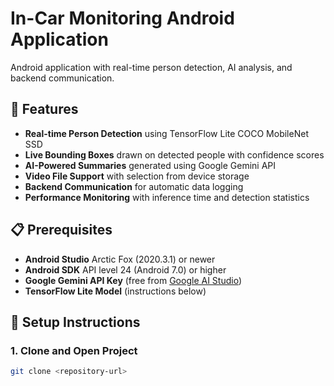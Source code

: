 # In-Car Monitoring Android Application

Android application with real-time person detection, AI analysis, and backend communication.

## 🎯 Features

- **Real-time Person Detection** using TensorFlow Lite COCO MobileNet SSD
- **Live Bounding Boxes** drawn on detected people with confidence scores
- **AI-Powered Summaries** generated using Google Gemini API
- **Video File Support** with selection from device storage
- **Backend Communication** for automatic data logging
- **Performance Monitoring** with inference time and detection statistics

## 📋 Prerequisites

- **Android Studio** Arctic Fox (2020.3.1) or newer
- **Android SDK** API level 24 (Android 7.0) or higher
- **Google Gemini API Key** (free from [Google AI Studio](https://makersuite.google.com/app/apikey))
- **TensorFlow Lite Model** (instructions below)

## 🚀 Setup Instructions

### 1. Clone and Open Project
```bash
git clone <repository-url>
